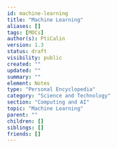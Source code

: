 ```yaml
---
id: machine-learning
title: "Machine Learning"
aliases: []
tags: [MOCs]
author(s): PtiCalin
version: 1.3
status: draft
visibility: public
created: ""
updated: ""
summary: ""
element: Notes
type: "Personal Encyclopedia"
category: "Science and Technology"
section: "Computing and AI"
topic: "Machine Learning"
parent: ""
children: []
siblings: []
friends: []
---
```

```folder-index-content
```

